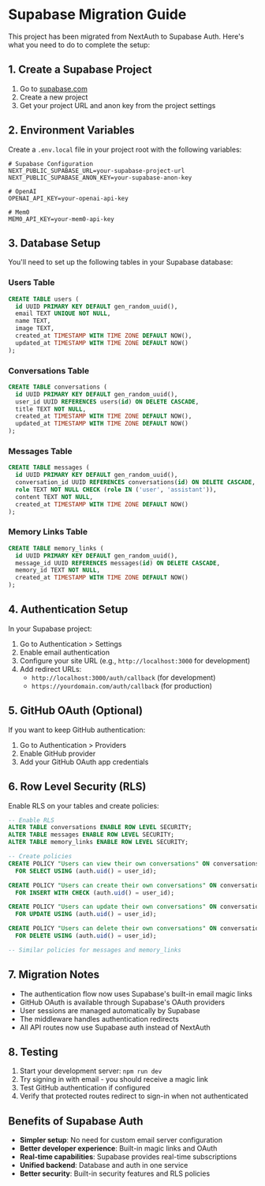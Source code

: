 # Supabase Migration Guide

This project has been migrated from NextAuth to Supabase Auth. Here's what you need to do to complete the setup:

## 1. Create a Supabase Project

1. Go to [supabase.com](https://supabase.com)
2. Create a new project
3. Get your project URL and anon key from the project settings

## 2. Environment Variables

Create a `.env.local` file in your project root with the following variables:

```env
# Supabase Configuration
NEXT_PUBLIC_SUPABASE_URL=your-supabase-project-url
NEXT_PUBLIC_SUPABASE_ANON_KEY=your-supabase-anon-key

# OpenAI
OPENAI_API_KEY=your-openai-api-key

# Mem0
MEM0_API_KEY=your-mem0-api-key
```

## 3. Database Setup

You'll need to set up the following tables in your Supabase database:

### Users Table
```sql
CREATE TABLE users (
  id UUID PRIMARY KEY DEFAULT gen_random_uuid(),
  email TEXT UNIQUE NOT NULL,
  name TEXT,
  image TEXT,
  created_at TIMESTAMP WITH TIME ZONE DEFAULT NOW(),
  updated_at TIMESTAMP WITH TIME ZONE DEFAULT NOW()
);
```

### Conversations Table
```sql
CREATE TABLE conversations (
  id UUID PRIMARY KEY DEFAULT gen_random_uuid(),
  user_id UUID REFERENCES users(id) ON DELETE CASCADE,
  title TEXT NOT NULL,
  created_at TIMESTAMP WITH TIME ZONE DEFAULT NOW(),
  updated_at TIMESTAMP WITH TIME ZONE DEFAULT NOW()
);
```

### Messages Table
```sql
CREATE TABLE messages (
  id UUID PRIMARY KEY DEFAULT gen_random_uuid(),
  conversation_id UUID REFERENCES conversations(id) ON DELETE CASCADE,
  role TEXT NOT NULL CHECK (role IN ('user', 'assistant')),
  content TEXT NOT NULL,
  created_at TIMESTAMP WITH TIME ZONE DEFAULT NOW()
);
```

### Memory Links Table
```sql
CREATE TABLE memory_links (
  id UUID PRIMARY KEY DEFAULT gen_random_uuid(),
  message_id UUID REFERENCES messages(id) ON DELETE CASCADE,
  memory_id TEXT NOT NULL,
  created_at TIMESTAMP WITH TIME ZONE DEFAULT NOW()
);
```

## 4. Authentication Setup

In your Supabase project:

1. Go to Authentication > Settings
2. Enable email authentication
3. Configure your site URL (e.g., `http://localhost:3000` for development)
4. Add redirect URLs:
   - `http://localhost:3000/auth/callback` (for development)
   - `https://yourdomain.com/auth/callback` (for production)

## 5. GitHub OAuth (Optional)

If you want to keep GitHub authentication:

1. Go to Authentication > Providers
2. Enable GitHub provider
3. Add your GitHub OAuth app credentials

## 6. Row Level Security (RLS)

Enable RLS on your tables and create policies:

```sql
-- Enable RLS
ALTER TABLE conversations ENABLE ROW LEVEL SECURITY;
ALTER TABLE messages ENABLE ROW LEVEL SECURITY;
ALTER TABLE memory_links ENABLE ROW LEVEL SECURITY;

-- Create policies
CREATE POLICY "Users can view their own conversations" ON conversations
  FOR SELECT USING (auth.uid() = user_id);

CREATE POLICY "Users can create their own conversations" ON conversations
  FOR INSERT WITH CHECK (auth.uid() = user_id);

CREATE POLICY "Users can update their own conversations" ON conversations
  FOR UPDATE USING (auth.uid() = user_id);

CREATE POLICY "Users can delete their own conversations" ON conversations
  FOR DELETE USING (auth.uid() = user_id);

-- Similar policies for messages and memory_links
```

## 7. Migration Notes

- The authentication flow now uses Supabase's built-in email magic links
- GitHub OAuth is available through Supabase's OAuth providers
- User sessions are managed automatically by Supabase
- The middleware handles authentication redirects
- All API routes now use Supabase auth instead of NextAuth

## 8. Testing

1. Start your development server: `npm run dev`
2. Try signing in with email - you should receive a magic link
3. Test GitHub authentication if configured
4. Verify that protected routes redirect to sign-in when not authenticated

## Benefits of Supabase Auth

- **Simpler setup**: No need for custom email server configuration
- **Better developer experience**: Built-in magic links and OAuth
- **Real-time capabilities**: Supabase provides real-time subscriptions
- **Unified backend**: Database and auth in one service
- **Better security**: Built-in security features and RLS policies
